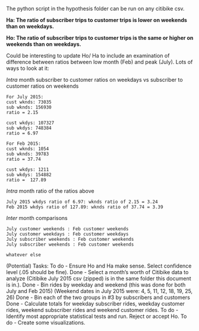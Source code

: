 The python script in the hypothesis folder can be run on any citibike csv.

**Ha: The ratio of subscriber trips to customer trips is lower on weekends than on weekdays.**

**Ho: The ratio of subscriber trips to customer trips is the same or higher on weekends than on weekdays.**

Could be interesting to update Ho/ Ha to include an examination of difference between ratios
between low month (Feb) and peak (July). Lots of ways to look at it:

*Intra* month subscriber to customer ratios on weekdays vs subscriber to customer ratios on weekends

	For July 2015:
	cust wknds: 73035
	sub wknds: 156930
	ratio = 2.15
	
	cust wkdys: 107327
	sub wkdys: 748384
	ratio = 6.97
	
	For Feb 2015:
	cust wknds: 1054
	sub wknds: 39783
	ratio = 37.74
	
	cust wkdys: 1211
	sub wkdys: 154882
	ratio =  127.89

*Intra* month ratio of the ratios above

	July 2015 wkdys ratio of 6.97: wknds ratio of 2.15 = 3.24
	Feb 2015 wkdys ratio of 127.89: wknds ratio of 37.74 = 3.39

*Inter* month comparisons

	July customer weekends : Feb customer weekends
	July customer weekdays : Feb customer weekdays
	July subscriber weekends : Feb customer weekends
	July subscriber weekends : Feb customer weekends

	whatever else

(Potential) Tasks:
To do - Ensure Ho and Ha make sense. Select confidence level (.05 should be fine).
Done - Select a month’s worth of Citibike data to analyze (Citibike July 2015 csv (zipped) is in the same folder this document is in.). 
Done - Bin rides by weekday and weekend (this was done for both July and Feb 2015)
  (Weekend dates in July 2015 were: 4, 5, 11, 12, 18, 19, 25, 26)
Done - Bin each of the two groups in #3 by subscribers and customers
Done - Calculate totals for weekday subscriber rides, weekday customer rides, weekend subscriber rides and weekend customer rides.
To do - Identify most appropriate statistical tests and run. Reject or accept Ho.
To do - Create some visualizations.
